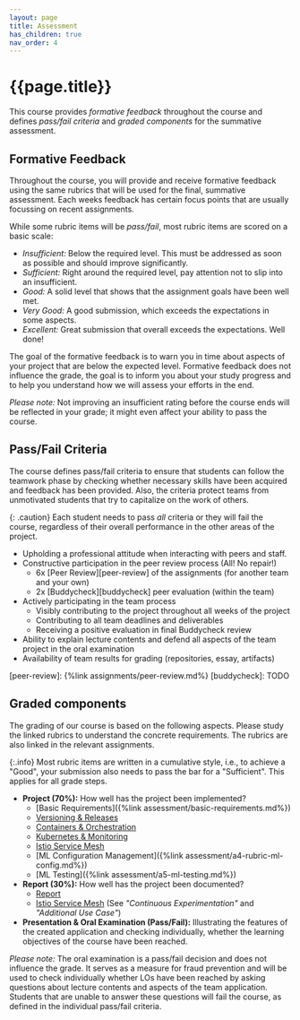 ```yaml
---
layout: page
title: Assessment
has_children: true
nav_order: 4
---
```


# {{page.title}}

This course provides *formative feedback* throughout the course and defines *pass/fail criteria* and *graded components* for the summative assessment.


## Formative Feedback

Throughout the course, you will provide and receive formative feedback using the same rubrics that will be used for the final, summative assessment.
Each weeks feedback has certain focus points that are usually focussing on recent assignments.

While some rubric items will be *pass/fail*, most rubric items are scored on a basic scale:

- *Insufficient:* Below the required level. This must be addressed as soon as possible and should improve significantly.
- *Sufficient:* Right around the required level, pay attention not to slip into an insufficient.
- *Good:* A solid level that shows that the assignment goals have been well met.
- *Very Good:* A good submission, which exceeds the expectations in some aspects.
- *Excellent:* Great submission that overall exceeds the expectations. Well done!

The goal of the formative feedback is to warn you in time about aspects of your project that are below the expected level.
Formative feedback does not influence the grade, the goal is to inform you about your study progress and to help you understand how we will assess your efforts in the end.

*Please note:* Not improving an insufficient rating before the course ends will be reflected in your grade; it might even affect your ability to pass the course.


## Pass/Fail Criteria

The course defines pass/fail criteria to ensure that students can follow the teamwork phase by checking whether necessary skills have been acquired and feedback has been provided.
Also, the criteria protect teams from unmotivated students that try to capitalize on the work of others.

{: .caution}
Each student needs to pass *all* criteria or they will fail the course, regardless of their overall performance in the other areas of the project.


- Upholding a professional attitude when interacting with peers and staff.
- Constructive participation in the peer review process (All! No repair!)
	- 6x [Peer Review][peer-review] of the assignments (for another team and your own)
	- 2x [Buddycheck][buddycheck] peer evaluation (within the team)
- Actively participating in the team process
	- Visibly contributing to the project throughout all weeks of the project
	- Contributing to all team deadlines and deliverables
	- Receiving a positive evaluation in final Buddycheck review
- Ability to explain lecture contents and defend all aspects of the team project in the oral examination
- Availability of team results for grading (repositories, essay, artifacts)

[peer-review]: {%link assignments/peer-review.md%}
[buddycheck]: TODO


## Graded components

The grading of our course is based on the following aspects.
Please study the linked rubrics to understand the concrete requirements.
The rubrics are also linked in the relevant assignments.

{:.info}
Most rubric items are written in a cumulative style, i.e., to achieve a "Good", your submission also needs to pass the bar for a "Sufficient".
This applies for all grade steps. 


- **Project (70%):** How well has the project been implemented?
	- [Basic Requirements]({%link assessment/basic-requirements.md%})
	- [Versioning & Releases](TODO)
	- [Containers & Orchestration](TODO)
	- [Kubernetes & Monitoring](TODO)
	- [Istio Service Mesh](TODO)
	- [ML Configuration Management]({%link assessment/a4-rubric-ml-config.md%})
	- [ML Testing]({%link assessment/a5-ml-testing.md%})
- **Report (30%):** How well has the project been documented?
	- [Report](TODO)
	- [Istio Service Mesh](TODO) (See *"Continuous Experimentation"* and *"Additional Use Case"*)
- **Presentation & Oral Examination (Pass/Fail):** Illustrating the features of the created application and checking individually, whether the learning objectives of the course have been reached.


*Please note:* The oral examination is a pass/fail decision and does not influence the grade.
It serves as a measure for fraud prevention and will be used to check individually whether LOs have been reached by asking questions about lecture contents and aspects of the team application.
Students that are unable to answer these questions will fail the course, as defined in the individual pass/fail criteria.


